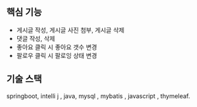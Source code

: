 ## 핵심 기능

- 게시글 작성, 게시글 사진 첨부, 게시글 삭제
- 댓글 작성, 삭제
- 좋아요 클릭 시 좋아요 갯수 변경
- 팔로우 클릭 시 팔로잉 상태 변경
## 기술 스택

springboot, intelli j , java, mysql , mybatis , javascript , thymeleaf.
